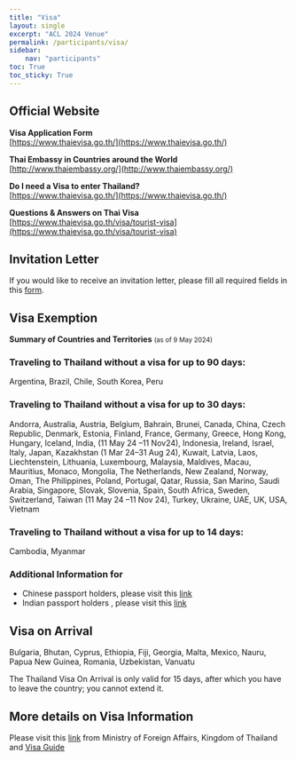 ```yaml
---
title: "Visa"
layout: single
excerpt: "ACL 2024 Venue"
permalink: /participants/visa/
sidebar: 
    nav: "participants"
toc: True
toc_sticky: True
---
```

## Official Website
**Visa Application Form**<br>
[https://www.thaievisa.go.th/](https://www.thaievisa.go.th/)

**Thai Embassy in Countries around the World**<br>
[http://www.thaiembassy.org/](http://www.thaiembassy.org/)

**Do I need a Visa to enter Thailand?**<br>
[https://www.thaievisa.go.th/](https://www.thaievisa.go.th/)

**Questions & Answers on Thai Visa**<br>
[https://www.thaievisa.go.th/visa/tourist-visa](https://www.thaievisa.go.th/visa/tourist-visa)

## Invitation Letter
If you would like to receive an invitation letter, please fill all required fields in this [form](https://forms.gle/xxvfzi3Q4Py7cr9h6).

## Visa Exemption
**Summary of Countries and Territories** <small>(as of 9 May 2024)</small><br>
###  Traveling to Thailand without a visa for up to 90 days:
Argentina, Brazil, Chile, South Korea, Peru
###  Traveling to Thailand without a visa for up to 30 days:
Andorra, Australia, Austria, Belgium, Bahrain, Brunei, Canada, China, Czech Republic, Denmark, Estonia, Finland, France, Germany, Greece, Hong Kong, Hungary, Iceland, India, (11 May 24 –11 Nov24), Indonesia, Ireland, Israel, Italy, Japan, Kazakhstan (1 Mar 24–31 Aug 24), Kuwait, Latvia, Laos, Liechtenstein, Lithuania, Luxembourg, Malaysia, Maldives, Macau, Mauritius, Monaco, Mongolia, The Netherlands, New Zealand, Norway, Oman, The Philippines, Poland, Portugal, Qatar, Russia, San Marino, Saudi Arabia, Singapore, Slovak, Slovenia, Spain, South Africa, Sweden, Switzerland, Taiwan (11 May 24 –11 Nov 24), Turkey, Ukraine, UAE, UK, USA, Vietnam
###  Traveling to Thailand without a visa for up to 14 days:
Cambodia, Myanmar

### Additional Information for 
* Chinese passport holders, please visit this [link](https://visaguide.world/visa-free-countries/chinese-passport/)
* Indian passport holders , please visit this [link](https://visaguide.world/visa-free-countries/indian-passport/)

## Visa on Arrival
Bulgaria, Bhutan, Cyprus, Ethiopia, Fiji, Georgia, Malta, Mexico, Nauru, Papua New Guinea, Romania, Uzbekistan, Vanuatu

The Thailand Visa On Arrival is only valid for 15 days, after which you have to leave the country; you cannot extend it.

## More details on Visa Information
Please visit this [link](https://image.mfa.go.th/mfa/0/zE6021nSnu/%E0%B9%80%E0%B8%AD%E0%B8%81%E0%B8%AA%E0%B8%B2%E0%B8%A3/VOA.pdf) from Ministry of Foreign Affairs, Kingdom of Thailand
and [Visa Guide](https://visaguide.world/asia/thailand-visa/who-needs-a-visa-for-thailand/)